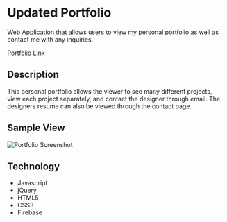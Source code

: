# Updated Portfolio

Web Application that allows users to view my personal portfolio as well as contact me with any inquiries.

[Portfolio Link](https://azaldana.github.io/Trivia-Game/ "Portfolio Link")

## Description

This personal portfolio allows the viewer to see many different projects, view each project separately, and contact the designer through email. The designers resume can also be viewed through the contact page. 
 

## Sample View

![Portfolio Screenshot](/images/screenshot.jpg/)

## Technology

+ Javascript
+ jQuery
+ HTML5
+ CSS3
+ Firebase